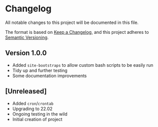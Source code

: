 # Changelog
All notable changes to this project will be documented in this file.

The format is based on [Keep a Changelog](https://keepachangelog.com/en/1.0.0/),
and this project adheres to [Semantic Versioning](https://semver.org/spec/v2.0.0.html).

## Version 1.0.0

* Added `site-bootstraps` to allow custom bash scripts to be easily run
* Tidy up and further testing
* Some documentation improvements

## [Unreleased]

* Added `cron`/`crontab`
* Upgrading to 22.02
* Ongoing testing in the wild 
* Initial creation of project